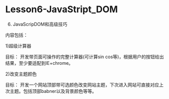 # Lesson6-JavaStript_DOM
6. JavaScripDOM和高级技巧

内容包括：

1)超级计算器

目标： 开发带页面可操作的完整计算器(可计算sin cos等)，根据用户的按钮给出结果，至少要适配到IE+chrome。

2)改变主题颜色

目标： 开发一个网站顶部带可选颜色改变网站主题，下次进入网站可直接对应上次主题。包括顶部babner以及背景颜色等等。

